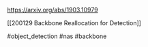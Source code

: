https://arxiv.org/abs/1903.10979

[[200129 Backbone Reallocation for Detection]]

#object_detection #nas #backbone